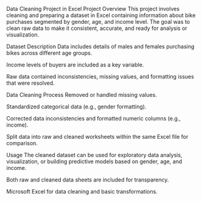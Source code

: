 Data Cleaning Project in Excel
Project Overview
This project involves cleaning and preparing a dataset in Excel containing information about bike purchases segmented by gender, age, and income level. The goal was to clean raw data to make it consistent, accurate, and ready for analysis or visualization.

Dataset Description
Data includes details of males and females purchasing bikes across different age groups.

Income levels of buyers are included as a key variable.

Raw data contained inconsistencies, missing values, and formatting issues that were resolved.

Data Cleaning Process
Removed or handled missing values.

Standardized categorical data (e.g., gender formatting).

Corrected data inconsistencies and formatted numeric columns (e.g., income).

Split data into raw and cleaned worksheets within the same Excel file for comparison.

Usage
The cleaned dataset can be used for exploratory data analysis, visualization, or building predictive models based on gender, age, and income.

Both raw and cleaned data sheets are included for transparency.


Microsoft Excel for data cleaning and basic transformations.

